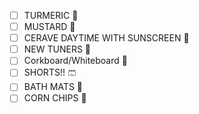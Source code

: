 - [ ] TURMERIC 🧄
- [ ] MUSTARD 🌭
- [ ] CERAVE DAYTIME WITH SUNSCREEN 🧴
- [ ] NEW TUNERS 🎸
- [ ] Corkboard/Whiteboard 📌
- [ ] SHORTS!! 🩳
- [ ] BATH MATS 🛁
- [ ] CORN CHIPS 🌽